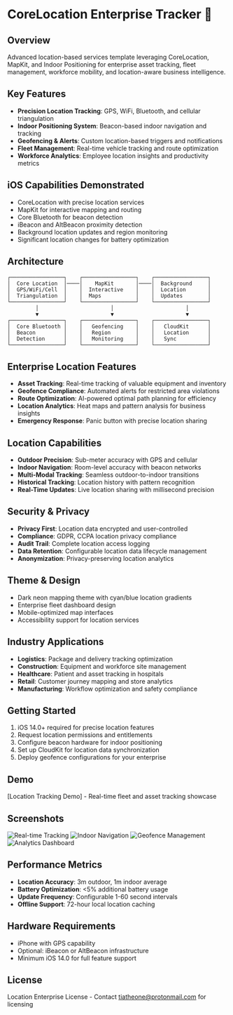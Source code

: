 # CoreLocation Enterprise Tracker 📍

## Overview
Advanced location-based services template leveraging CoreLocation, MapKit, and Indoor Positioning for enterprise asset tracking, fleet management, workforce mobility, and location-aware business intelligence.

## Key Features
- **Precision Location Tracking**: GPS, WiFi, Bluetooth, and cellular triangulation
- **Indoor Positioning System**: Beacon-based indoor navigation and tracking
- **Geofencing & Alerts**: Custom location-based triggers and notifications
- **Fleet Management**: Real-time vehicle tracking and route optimization
- **Workforce Analytics**: Employee location insights and productivity metrics

## iOS Capabilities Demonstrated
- CoreLocation with precise location services
- MapKit for interactive mapping and routing
- Core Bluetooth for beacon detection
- iBeacon and AltBeacon proximity detection
- Background location updates and region monitoring
- Significant location changes for battery optimization

## Architecture
```
┌─────────────────┐    ┌─────────────────┐    ┌─────────────────┐
│  Core Location  │────│    MapKit       │────│  Background     │
│  GPS/WiFi/Cell  │    │  Interactive    │    │  Location       │
│  Triangulation  │    │  Maps           │    │  Updates        │
└─────────────────┘    └─────────────────┘    └─────────────────┘
         │                       │                       │
         ▼                       ▼                       ▼
┌─────────────────┐    ┌─────────────────┐    ┌─────────────────┐
│  Core Bluetooth │    │   Geofencing    │    │   CloudKit      │
│  Beacon         │    │   Region        │    │   Location      │
│  Detection      │    │   Monitoring    │    │   Sync          │
└─────────────────┘    └─────────────────┘    └─────────────────┘
```

## Enterprise Location Features
- **Asset Tracking**: Real-time tracking of valuable equipment and inventory
- **Geofence Compliance**: Automated alerts for restricted area violations
- **Route Optimization**: AI-powered optimal path planning for efficiency
- **Location Analytics**: Heat maps and pattern analysis for business insights
- **Emergency Response**: Panic button with precise location sharing

## Location Capabilities
- **Outdoor Precision**: Sub-meter accuracy with GPS and cellular
- **Indoor Navigation**: Room-level accuracy with beacon networks
- **Multi-Modal Tracking**: Seamless outdoor-to-indoor transitions
- **Historical Tracking**: Location history with pattern recognition
- **Real-Time Updates**: Live location sharing with millisecond precision

## Security & Privacy
- **Privacy First**: Location data encrypted and user-controlled
- **Compliance**: GDPR, CCPA location privacy compliance
- **Audit Trail**: Complete location access logging
- **Data Retention**: Configurable location data lifecycle management
- **Anonymization**: Privacy-preserving location analytics

## Theme & Design
- Dark neon mapping theme with cyan/blue location gradients
- Enterprise fleet dashboard design
- Mobile-optimized map interfaces
- Accessibility support for location services

## Industry Applications
- **Logistics**: Package and delivery tracking optimization
- **Construction**: Equipment and workforce site management
- **Healthcare**: Patient and asset tracking in hospitals
- **Retail**: Customer journey mapping and store analytics
- **Manufacturing**: Workflow optimization and safety compliance

## Getting Started
1. iOS 14.0+ required for precise location features
2. Request location permissions and entitlements
3. Configure beacon hardware for indoor positioning
4. Set up CloudKit for location data synchronization
5. Deploy geofence configurations for your enterprise

## Demo
[Location Tracking Demo] - Real-time fleet and asset tracking showcase

## Screenshots
![Real-time Tracking](screenshots/fleet-tracking.png)
![Indoor Navigation](screenshots/indoor-positioning.png)
![Geofence Management](screenshots/geofence-alerts.png)
![Analytics Dashboard](screenshots/location-analytics.png)

## Performance Metrics
- **Location Accuracy**: 3m outdoor, 1m indoor average
- **Battery Optimization**: <5% additional battery usage
- **Update Frequency**: Configurable 1-60 second intervals
- **Offline Support**: 72-hour local location caching

## Hardware Requirements
- iPhone with GPS capability
- Optional: iBeacon or AltBeacon infrastructure
- Minimum iOS 14.0 for full feature support

## License
Location Enterprise License - Contact tiatheone@protonmail.com for licensing
